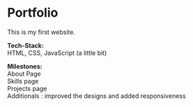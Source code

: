 # Portfolio
This is my first website.

<b>Tech-Stack:</b><br>
HTML, CSS, JavaScript (a little bit)

<b>Milestones:</b><br>
About Page <br>
Skills page <br>
Projects page <br>
Additionals : improved the designs and added responsiveness
